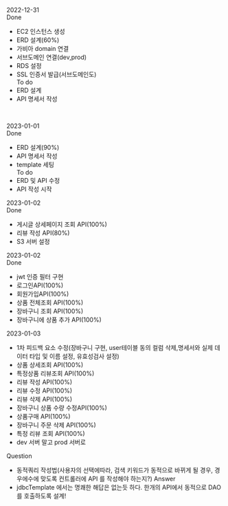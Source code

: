 2022-12-31<br>
Done
- EC2 인스턴스 생성
- ERD 설계(60%)
- 가비아 domain 연결
- 서브도메인 연결(dev,prod)
- RDS 설정
- SSL 인증서 발급(서브도메인도)<br>
To do
- ERD 설계 
- API 명세서 작성
<br>

2023-01-01<br>
Done
- ERD 설계(90%)
- API 명세서 작성
- template 세팅<br>
To do
- ERD 및 API 수정
- API 작성 시작<br>

2023-01-02<br>
Done
- 게시글 상세페이지 조회 API(100%)
- 리뷰 작성 API(80%)
- S3 서버 설정

2023-01-02<br>
Done
- jwt 인증 필터 구현
- 로그인API(100%)
- 회원가입API(100%)
- 상품 전체조회 API(100%)
- 장바구니 조회 API(100%)
- 장바구니에 상품 추가 API(100%)

2023-01-03<br>
- 1차 피드백 요소 수정(장바구니 구현, user테이블 동의 컬럼 삭제,명세서와 실제 데이터 타입 및 이름 설정, 유효성검사 설정)
- 상품 상세조회 API(100%)
- 특정상품 리뷰조회 API(100%)
- 리뷰 작성 API(100%)
- 리뷰 수정 API(100%)
- 리뷰 삭제 API(100%)
- 장바구니 상품 수량 수정API(100%)
- 상품구매 API(100%)
- 장바구니 주문 삭제 API(100%)
- 특정 리뷰 조회 API(100%)
- dev 서버 말고 prod 서버로 


Question
- 동적쿼리 작성법(사용자의 선택에따라, 검색 키워드가 동적으로 바뀌게 될 경우, 경우에수에 맞도록 컨트롤러에 API 를 작성해야 하는지?)
Answer 
- jdbcTemplate 에서는 명쾌한 해답은 없는듯 하다. 한개의 API에서 동적으로 DAO 를 호출하도록 설계!

